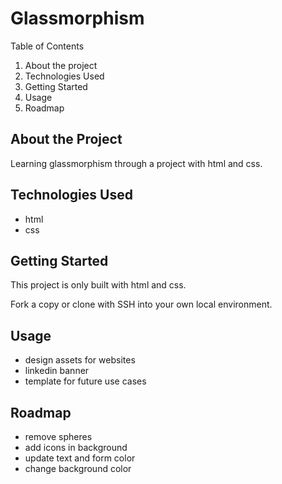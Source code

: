 # Glassmorphism

Table of Contents

1. About the project
2. Technologies Used
3. Getting Started
4. Usage
5. Roadmap

## About the Project

Learning glassmorphism through a project with html and css.

## Technologies Used

- html
- css

## Getting Started

This project is only built with html and css.

Fork a copy or clone with SSH into your own local environment.

## Usage

- design assets for websites
- linkedin banner
- template for future use cases

## Roadmap

- remove spheres
- add icons in background
- update text and form color
- change background color

